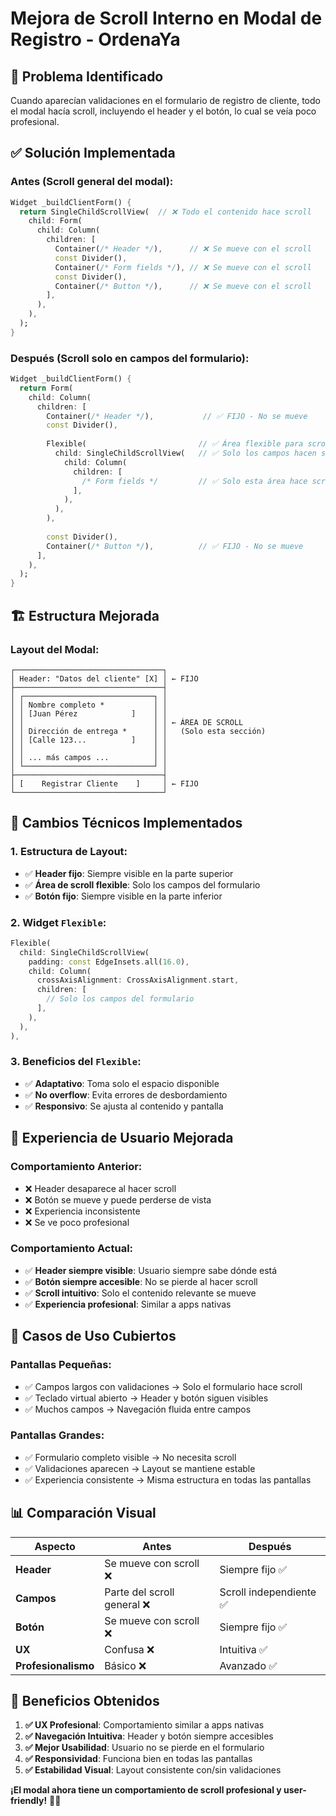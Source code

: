 # Mejora de Scroll Interno en Modal de Registro - OrdenaYa

## 🎯 **Problema Identificado**
Cuando aparecían validaciones en el formulario de registro de cliente, todo el modal hacía scroll, incluyendo el header y el botón, lo cual se veía poco profesional.

## ✅ **Solución Implementada**

### **Antes** (Scroll general del modal):
```dart
Widget _buildClientForm() {
  return SingleChildScrollView(  // ❌ Todo el contenido hace scroll
    child: Form(
      child: Column(
        children: [
          Container(/* Header */),      // ❌ Se mueve con el scroll
          const Divider(),
          Container(/* Form fields */), // ❌ Se mueve con el scroll
          const Divider(),
          Container(/* Button */),      // ❌ Se mueve con el scroll
        ],
      ),
    ),
  );
}
```

### **Después** (Scroll solo en campos del formulario):
```dart
Widget _buildClientForm() {
  return Form(
    child: Column(
      children: [
        Container(/* Header */),           // ✅ FIJO - No se mueve
        const Divider(),
        
        Flexible(                         // ✅ Área flexible para scroll
          child: SingleChildScrollView(   // ✅ Solo los campos hacen scroll
            child: Column(
              children: [
                /* Form fields */         // ✅ Solo esta área hace scroll
              ],
            ),
          ),
        ),
        
        const Divider(),
        Container(/* Button */),          // ✅ FIJO - No se mueve
      ],
    ),
  );
}
```

## 🏗️ **Estructura Mejorada**

### **Layout del Modal**:
```
┌─────────────────────────────────┐
│ Header: "Datos del cliente" [X] │ ← FIJO
├─────────────────────────────────┤
│ ┌─────────────────────────────┐ │
│ │ Nombre completo *           │ │
│ │ [Juan Pérez            ]    │ │
│ │                             │ │ ← ÁREA DE SCROLL
│ │ Dirección de entrega *      │ │   (Solo esta sección)
│ │ [Calle 123...          ]    │ │
│ │                             │ │
│ │ ... más campos ...          │ │
│ └─────────────────────────────┘ │
├─────────────────────────────────┤
│ [    Registrar Cliente    ]     │ ← FIJO
└─────────────────────────────────┘
```

## 🔧 **Cambios Técnicos Implementados**

### 1. **Estructura de Layout**:
- ✅ **Header fijo**: Siempre visible en la parte superior
- ✅ **Área de scroll flexible**: Solo los campos del formulario
- ✅ **Botón fijo**: Siempre visible en la parte inferior

### 2. **Widget `Flexible`**:
```dart
Flexible(
  child: SingleChildScrollView(
    padding: const EdgeInsets.all(16.0),
    child: Column(
      crossAxisAlignment: CrossAxisAlignment.start,
      children: [
        // Solo los campos del formulario
      ],
    ),
  ),
),
```

### 3. **Beneficios del `Flexible`**:
- ✅ **Adaptativo**: Toma solo el espacio disponible
- ✅ **No overflow**: Evita errores de desbordamiento
- ✅ **Responsivo**: Se ajusta al contenido y pantalla

## 📱 **Experiencia de Usuario Mejorada**

### **Comportamiento Anterior**:
- ❌ Header desaparece al hacer scroll
- ❌ Botón se mueve y puede perderse de vista
- ❌ Experiencia inconsistente
- ❌ Se ve poco profesional

### **Comportamiento Actual**:
- ✅ **Header siempre visible**: Usuario siempre sabe dónde está
- ✅ **Botón siempre accesible**: No se pierde al hacer scroll
- ✅ **Scroll intuitivo**: Solo el contenido relevante se mueve
- ✅ **Experiencia profesional**: Similar a apps nativas

## 🎨 **Casos de Uso Cubiertos**

### **Pantallas Pequeñas**:
- ✅ Campos largos con validaciones → Solo el formulario hace scroll
- ✅ Teclado virtual abierto → Header y botón siguen visibles
- ✅ Muchos campos → Navegación fluida entre campos

### **Pantallas Grandes**:
- ✅ Formulario completo visible → No necesita scroll
- ✅ Validaciones aparecen → Layout se mantiene estable
- ✅ Experiencia consistente → Misma estructura en todas las pantallas

## 📊 **Comparación Visual**

| Aspecto | Antes | Después |
|---------|-------|---------|
| **Header** | Se mueve con scroll ❌ | Siempre fijo ✅ |
| **Campos** | Parte del scroll general ❌ | Scroll independiente ✅ |
| **Botón** | Se mueve con scroll ❌ | Siempre fijo ✅ |
| **UX** | Confusa ❌ | Intuitiva ✅ |
| **Profesionalismo** | Básico ❌ | Avanzado ✅ |

## 🚀 **Beneficios Obtenidos**

1. **✅ UX Profesional**: Comportamiento similar a apps nativas
2. **✅ Navegación Intuitiva**: Header y botón siempre accesibles
3. **✅ Mejor Usabilidad**: Usuario no se pierde en el formulario
4. **✅ Responsividad**: Funciona bien en todas las pantallas
5. **✅ Estabilidad Visual**: Layout consistente con/sin validaciones

**¡El modal ahora tiene un comportamiento de scroll profesional y user-friendly!** 📱✨